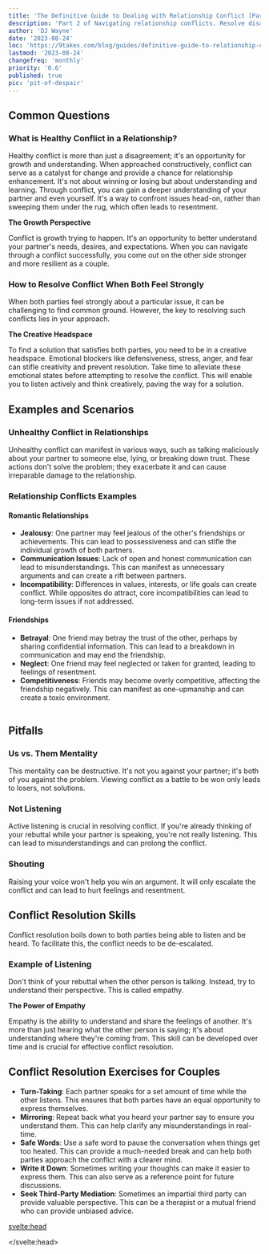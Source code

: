 ```yaml
---
title: 'The Definitive Guide to Dealing with Relationship Conflict [Part 2]'
description: 'Part 2 of Navigating relationship conflicts. Resolve disagreements, avoid pitfalls, and gain skills for better conflict resolution.'
author: 'DJ Wayne'
date: '2023-08-24'
loc: 'https://9takes.com/blog/guides/definitive-guide-to-relationship-conflict-part-2'
lastmod: '2023-08-24'
changefreq: 'monthly'
priority: '0.6'
published: true
pic: 'pit-of-despair'
---
```


<script>
	import  PopCard  from "../../lib/components/atoms/PopCard.svelte";
</script>

## Common Questions

### What is Healthy Conflict in a Relationship?

Healthy conflict is more than just a disagreement; it's an opportunity for growth and understanding. When approached constructively, conflict can serve as a catalyst for change and provide a chance for relationship enhancement. It's not about winning or losing but about understanding and learning. Through conflict, you can gain a deeper understanding of your partner and even yourself. It's a way to confront issues head-on, rather than sweeping them under the rug, which often leads to resentment.

**The Growth Perspective**

Conflict is growth trying to happen. It's an opportunity to better understand your partner's needs, desires, and expectations. When you can navigate through a conflict successfully, you come out on the other side stronger and more resilient as a couple.

### How to Resolve Conflict When Both Feel Strongly

When both parties feel strongly about a particular issue, it can be challenging to find common ground. However, the key to resolving such conflicts lies in your approach.

**The Creative Headspace**

To find a solution that satisfies both parties, you need to be in a creative headspace. Emotional blockers like defensiveness, stress, anger, and fear can stifle creativity and prevent resolution. Take time to alleviate these emotional states before attempting to resolve the conflict. This will enable you to listen actively and think creatively, paving the way for a solution.

## Examples and Scenarios

### Unhealthy Conflict in Relationships

Unhealthy conflict can manifest in various ways, such as talking maliciously about your partner to someone else, lying, or breaking down trust. These actions don't solve the problem; they exacerbate it and can cause irreparable damage to the relationship.

### Relationship Conflicts Examples

#### Romantic Relationships

- **Jealousy**: One partner may feel jealous of the other's friendships or achievements. This can lead to possessiveness and can stifle the individual growth of both partners.
- **Communication Issues**: Lack of open and honest communication can lead to misunderstandings. This can manifest as unnecessary arguments and can create a rift between partners.
- **Incompatibility**: Differences in values, interests, or life goals can create conflict. While opposites do attract, core incompatibilities can lead to long-term issues if not addressed.

#### Friendships

- **Betrayal**: One friend may betray the trust of the other, perhaps by sharing confidential information. This can lead to a breakdown in communication and may end the friendship.
- **Neglect**: One friend may feel neglected or taken for granted, leading to feelings of resentment.
- **Competitiveness**: Friends may become overly competitive, affecting the friendship negatively. This can manifest as one-upmanship and can create a toxic environment.

<div
	style="display: flex;
    justify-content: center;
    margin: 1rem 0;
	"
>
	<PopCard
		image={`/blogs/pit-of-despair.webp`}
		showIcon={false}
		displayText=""
    altText="pit of despair"
		subtext=""
	/>
</div>

## Pitfalls

### Us vs. Them Mentality

This mentality can be destructive. It's not you against your partner; it's both of you against the problem. Viewing conflict as a battle to be won only leads to losers, not solutions.

### Not Listening

Active listening is crucial in resolving conflict. If you're already thinking of your rebuttal while your partner is speaking, you're not really listening. This can lead to misunderstandings and can prolong the conflict.

### Shouting

Raising your voice won't help you win an argument. It will only escalate the conflict and can lead to hurt feelings and resentment.

## Conflict Resolution Skills

Conflict resolution boils down to both parties being able to listen and be heard. To facilitate this, the conflict needs to be de-escalated.

### Example of Listening

Don't think of your rebuttal when the other person is talking. Instead, try to understand their perspective. This is called empathy.

**The Power of Empathy**

Empathy is the ability to understand and share the feelings of another. It's more than just hearing what the other person is saying; it's about understanding where they're coming from. This skill can be developed over time and is crucial for effective conflict resolution.

## Conflict Resolution Exercises for Couples

- **Turn-Taking**: Each partner speaks for a set amount of time while the other listens. This ensures that both parties have an equal opportunity to express themselves.
- **Mirroring**: Repeat back what you heard your partner say to ensure you understand them. This can help clarify any misunderstandings in real-time.
- **Safe Words**: Use a safe word to pause the conversation when things get too heated. This can provide a much-needed break and can help both parties approach the conflict with a clearer mind.
- **Write it Down**: Sometimes writing your thoughts can make it easier to express them. This can also serve as a reference point for future discussions.
- **Seek Third-Party Mediation**: Sometimes an impartial third party can provide valuable perspective. This can be a therapist or a mutual friend who can provide unbiased advice.

<!-- answer questions
what is healthy conflict in a relationship
how to resolve conflict in a relationship when both feel strongly

examples
unhealthy conflict in relationships
relationship conflicts examples

how to deescalate the conflict so both sides can be heard

give an example of listening
take turns

pitfalls
us vrs them
not listening
thinking of a rebuttal

conflict resolution skills

conflict resolution exercises for couples -->

<svelte:head>

<script type="application/ld+json">
    {
  "@context": "http://schema.org",
  "@graph": [
    {
      "@type": "Article",
      "articleBody": "This article is a comprehensive guide to dealing with relationship conflict. It covers healthy and unhealthy conflicts, examples, pitfalls, and conflict resolution skills. It also provides practical exercises for couples to improve their conflict resolution abilities.",
      "creator": ["DJ Wayne"],
      "author": {
        "@type": "Person",
        "name": "DJ Wayne",
        "sameAs": ["https://www.instagram.com/djwayne3/", "https://www.youtube.com/@djwayne3", "https://www.linkedin.com/in/davidtwayne/", "https://twitter.com/djwayne3"
          ]
      },
      "dateModified": "2023-08-24",
      "datePublished": "2023-08-24",
      "description": "Discover how to navigate relationship conflicts effectively. Learn what healthy conflict is, how to resolve disagreements when both parties feel strongly, and practical exercises to improve your conflict resolution skills.",
      "headline": "The Definitive Guide to Dealing with Relationship Conflict: Part 2",
      "mainEntityOfPage": {
        "@id": "https://9takes.com/blog/guides/definitive-guide-to-relationship-conflict-part-2",
        "@type": "WebPage"
      },
      "image":{
        "@type":"ImageObject",
        "height":900,
        "url": "https://9takes.com/blogs/pit-of-despair.webp",
        "width":900
      },
      "publisher": {
        "@type": "Organization",
        "sameAs": ["https://www.instagram.com/9takesdotcom/", "https://twitter.com/9takesdotcom"],
        "logo": {
          "@type": "ImageObject",
          "url": "https://9takes.com/brand/darkRubix.png"
        },
        "name": "9takes"
      }
    },
    {
      "@type": "FAQPage",
      "mainEntity": [
        {
          "@type": "Question",
          "acceptedAnswer": {
            "@type": "Answer",
            "text": "Healthy conflict is growth trying to happen. It's an opportunity to better understand your partner's needs, desires, and expectations. When you can navigate through a conflict successfully, you come out on the other side stronger and more resilient as a couple."
          },
          "name": "What is Healthy Conflict in a Relationship?"
        },
        {
          "@type": "Question",
          "acceptedAnswer": {
            "@type": "Answer",
            "text": "To find a solution that satisfies both parties, you need to be in a creative headspace. Emotional blockers like defensiveness, stress, anger, and fear can stifle creativity and prevent resolution."
          },
          "name": "How to Resolve Conflict When Both Feel Strongly?"
        },
        {
          "@type": "Question",
          "acceptedAnswer": {
            "@type": "Answer",
            "text": "Unhealthy conflict can manifest in various ways, such as talking maliciously about your partner to someone else, lying, or breaking down trust. These actions don't solve the problem; they exacerbate it."
          },
          "name": "What is Unhealthy Conflict in Relationships?"
        },
        {
          "@type": "Question",
          "acceptedAnswer": {
            "@type": "Answer",
            "text": "Conflict resolution boils down to both parties being able to listen and be heard. To facilitate this, the conflict needs to be de-escalated. Empathy is the ability to understand and share the feelings of another."
          },
          "name": "What are Conflict Resolution Skills?"
        }
      ]
    }
  ]
}

</script>

</svelte:head>

<style lang="scss">

 .panel {
    padding: 18px;
    background-color: var(--color-paladin-1);
    overflow: hidden;
 }
</style>
